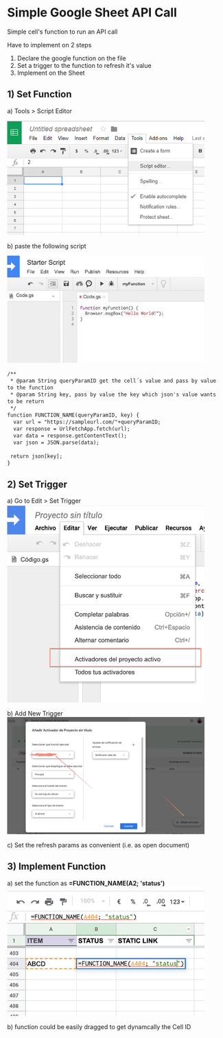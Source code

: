 # Simple Google Sheet API Call
Simple cell's function to run an API call

Have to implement on 2 steps
1) Declare the google function on the file
2) Set a trigger to the function to refresh it's value
3) Implement on the Sheet

## 1) Set Function

a) Tools > Script Editor

<img width="460" src="https://github.com/edulecca/googlesheetapicall/blob/master/scriptEditor.png">

b) paste the following script 

<img width="460" src="https://github.com/edulecca/googlesheetapicall/blob/master/script.jpg">

```
/**
 * @param String queryParamID get the cell´s value and pass by value to the function
 * @param String key, pass by value the key which json's value wants to be return
 */
function FUNCTION_NAME(queryParamID, key) {
  var url = "https://sampleurl.com/"+queryParamID;
  var response = UrlFetchApp.fetch(url);
  var data = response.getContentText();
  var json = JSON.parse(data);

 return json[key];
}
```

## 2) Set Trigger
a) Go to Edit > Set Trigger
<img width="460" src="https://github.com/edulecca/googlesheetapicall/blob/master/activetrigger.png">

b) Add New Trigger
<img width="460" src="https://github.com/edulecca/googlesheetapicall/blob/master/activador.png">

c) Set the refresh params as convenient (i.e. as open document)

## 3) Implement Function

a) set the function as **=FUNCTION_NAME(A2; 'status')**
<img width="460" src="https://github.com/edulecca/googlesheetapicall/blob/master/funct.png">

b) function could be easily dragged to get dynamcally the Cell ID
